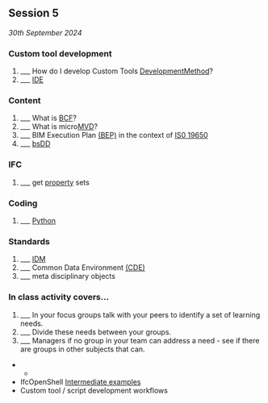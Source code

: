 ## Session 5 

*30th September 2024*



### Custom tool development
1. ___ How do I develop Custom Tools [DevelopmentMethod](/41934/Concepts/DevelopmentMethod)?
1. ___ [IDE](/41934/Concepts/IDE)

### Content
1. ___ What is [BCF](/41934/Concepts/BCF)?
1. ___ What is micro[MVD](/41934/Concepts/MVD)?
1. ___ BIM Execution Plan [(BEP)](/41934/Concepts/BIMExecutionPlan) in the context of [IS0 19650](/41934/Concepts/ISO19650)
1. ___ [bsDD](/41934/Concepts/bsDD)



### IFC
1. ___ get [property](/41934/Concepts/Properties) sets

### Coding
1. ___ [Python](/41934/Concepts/Python)

### Standards
1. ___ [IDM](/41934/Concepts/IDM)
1. ___ Common Data Environment [(CDE)](/41934/Concepts/CDE)
1. ___ meta disciplinary objects

### In class activity covers...

1. ___ In your focus groups talk with your peers to identify a set of learning needs.
2. ___ Divide these needs between your groups.
3. ___ Managers if no group in your team can address a need - see if there are groups in other subjects that can.

* * 
* IfcOpenShell [Intermediate examples](/41934/Examples/IfcOpenShell/Intermediate)
* Custom tool / script development workflows
